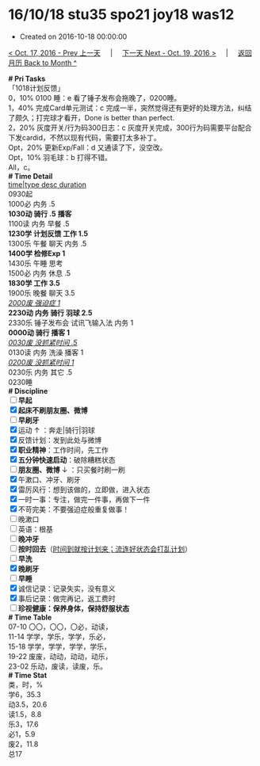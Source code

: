 # 16/10/18 stu35 spo21 joy18 was12

- Created on 2016-10-18 00:00:00

[< Oct. 17, 2016 - Prev 上一天](/lifelogs/2016/10/d17.md) &nbsp; &nbsp; | &nbsp; &nbsp; [下一天 Next - Oct. 19, 2016 >](/lifelogs/2016/10/d19.md) &nbsp; &nbsp; |  &nbsp; &nbsp; [返回月历 Back to Month ^](/lifelogs/2016/10/index.md)
<br/><div><div><b># Pri Tasks</b></div><div>「1018计划反馈」</div><div>0，10% 0100 睡：e 看了锤子发布会拖晚了，0200睡。</div><div>1，40% 完成Card单元测试：c 完成一半，突然觉得还有更好的处理方法，纠结了颇久；打完球才看开，Done is better than perfect.</div><div>2，20% 灰度开关/行为码300日志：c 灰度开关完成，300行为码需要平台配合下发cardid，不然以现有代码，需要打太多补丁。</div><div>Opt，20% 更新Exp/Fall：d 又通读了下，没空改。</div><div>Opt，10% 羽毛球：b 打得不错。</div><div>All，c。</div><div><b># Time Detail</b></div><div><u>time|type desc duration</u></div><div>0930起</div><div>1000必 内务 .5</div><div><b>1030动 骑行 .5</b> <b>播客</b></div><div>1100读 内务 早餐 .5</div><div><b>1230学 计划反馈 工作 1.5</b></div><div>1300乐 午餐 聊天 内务 .5</div><div><b>1400学 检修Exp 1</b></div><div>1430乐 午睡 思考</div><div>1500必 内务 休息 .5</div><div><b>1830学 工作 3.5</b></div><div>1900乐 晚餐 聊天 3.5</div><div><u><i>2000废 强迫症 1</i></u></div><div><b>2230动 内务 骑行 羽球 2.5</b></div><div>2330乐 锤子发布会 试讯飞输入法 内务 1</div><div><b>0000动 骑行 播客 1</b></div><div><u><i>0030废 没抓紧时间 .5</i></u></div><div>0130读 内务 洗澡 播客 1</div><div><u><i>0200废 没抓紧时间 1</i></u></div><div>0230乐 内务 其它 .5</div><div>0230睡</div><div><b># Discipline</b></div><div><b><input type="checkbox"/></b><b>早起</b></div><div><input checked="true" type="checkbox"/><b>起床不刷</b><b>朋友圈、微博</b></div><div><input type="checkbox"/><b>早刷牙</b></div><div><input checked="true" type="checkbox"/>运动 ↑ ：奔走|骑行|羽球</div><div><input checked="true" type="checkbox"/>反馈计划：发到此处与微博</div><div><input checked="true" type="checkbox"/><b>职业精神</b>：工作时间，先工作</div><div><input checked="true" type="checkbox"/><b>五分钟快速启动</b>：破除糟糕状态</div><div><input type="checkbox"/><b>朋友圈、微博</b> ↓ ：只买餐时刷一刷</div><div><input checked="true" type="checkbox"/>午漱口、冲牙、刷牙</div><div><input checked="true" type="checkbox"/>雷厉风行：想到该做的，立即做，进入状态</div><div><input checked="true" type="checkbox"/>一时一事：专注，做完一件事，再做下一件</div><div><input checked="true" type="checkbox"/>不苛完美：不要强迫症般重复做事！</div><div><input type="checkbox"/>晚漱口</div><div><input type="checkbox"/>英语：根基</div><div><b><input type="checkbox"/></b><b>晚冲牙</b></div><div><u><input type="checkbox"/></u><b>按时回去</b>（<u>时间到就按计划来；流连好状态会打乱计划</u>）</div><div><input type="checkbox"/><b>早洗</b></div><div><b><input checked="true" type="checkbox"/></b><b>晚刷牙</b></div><div><input type="checkbox"/><b>早睡</b></div><div><input checked="true" type="checkbox"/>诚信记录：记录失实，没有意义</div><div><input checked="true" type="checkbox"/>事后记录：做完再记，返工费时</div><div><b><input type="checkbox"/></b><b>珍视健康：保养身体，保持舒服状态</b></div><div><b># Time Table</b></div><div>07-10 〇〇，〇〇，〇必，动读，</div><div>11-14 学学，学乐，学学，乐必，</div><div>15-18 学学，学学，学学，学乐，</div><div>19-22 废废，动动，动动，动乐，</div><div>23-02 乐动，废读，读废，乐。</div><div><b># Time Stat</b></div><div>类，时，%</div><div>学6，35.3</div><div>动3.5，20.6</div><div>读1.5，8.8</div><div>乐3，17.6</div><div>必1，5.9</div><div>废2，11.8</div><div>总17</div>
